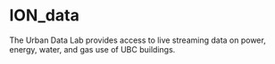 # ION_data
The Urban Data Lab provides access to live streaming data on power, energy, water, and gas use of UBC buildings.
